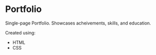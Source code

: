 # Portfolio
Single-page Portfolio. Showcases acheivements, skills, and education.

Created using:
- HTML
- CSS
